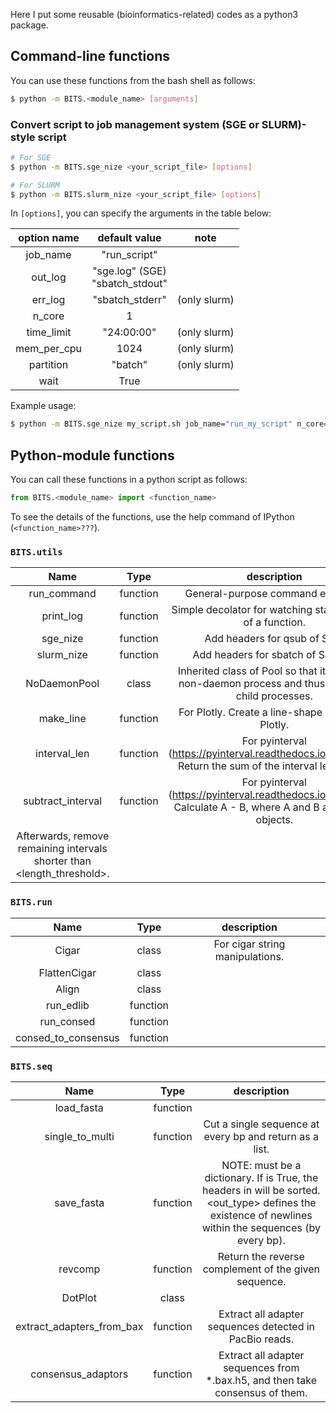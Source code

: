 Here I put some reusable (bioinformatics-related) codes as a python3 package.



## Command-line functions

You can use these functions from the bash shell as follows:

```bash
$ python -m BITS.<module_name> [arguments]
```


### Convert script to job management system (SGE or SLURM)-style script

```bash
# For SGE
$ python -m BITS.sge_nize <your_script_file> [options]

# For SLURM
$ python -m BITS.slurm_nize <your_script_file> [options]
```

In `[options]`, you can specify the arguments in the table below:

| option name |           default value            |     note     |
| :---------: | :--------------------------------: | :----------: |
|  job_name   |            "run_script"            |              |
|   out_log   | "sge.log" (SGE)<br>"sbatch_stdout" |              |
|   err_log   |          "sbatch_stderr"           | (only slurm) |
|   n_core    |                 1                  |              |
| time_limit  |             "24:00:00"             | (only slurm) |
| mem_per_cpu |                1024                | (only slurm) |
|  partition  |              "batch"               | (only slurm) |
|    wait     |                True                |              |

Example usage:

```bash
$ python -m BITS.sge_nize my_script.sh job_name="run_my_script" n_core=12 wait=False
```



## Python-module functions

You can call these functions in a python script as follows:

```python
from BITS.<module_name> import <function_name>
```

To see the details of the functions, use the help command of IPython (`<function_name>???`).


### `BITS.utils`

|       Name        |   Type   |                         description                          |
| :---------------: | :------: | :----------------------------------------------------------: |
|    run_command    | function |              General-purpose command executer.               |
|     print_log     | function |  Simple decolator for watching start and end of a function.  |
|     sge_nize      | function |                 Add headers for qsub of SGE.                 |
|    slurm_nize     | function |               Add headers for sbatch of SLURM.               |
|   NoDaemonPool    |  class   | Inherited class of Pool so that it runs as a non-daemon process and thus can have child processes. |
|     make_line     | function |      For Plotly. Create a line-shape object for Plotly.      |
|   interval_len    | function | For pyinterval (https://pyinterval.readthedocs.io/en/latest/).<br> Return the sum of the interval lengths in <intvls>. |
| subtract_interval | function | For pyinterval (https://pyinterval.readthedocs.io/en/latest/).<br> Calculate A - B, where A and B are interval objects.
    Afterwards, remove remaining intervals shorter than <length_threshold>. |


### `BITS.run`

|        Name         |   Type   |           description           |
| :-----------------: | :------: | :-----------------------------: |
|        Cigar        |  class   | For cigar string manipulations. |
|    FlattenCigar     |  class   |                                 |
|        Align        |  class   |                                 |
|      run_edlib      | function |                                 |
|     run_consed      | function |                                 |
| consed_to_consensus | function |                                 |


### `BITS.seq`

|           Name            |   Type   |                         description                          |
| :-----------------------: | :------: | :----------------------------------------------------------: |
|        load_fasta         | function |                                                              |
|      single_to_multi      | function | Cut a single sequence at every <width> bp and return as a list. |
|        save_fasta         | function | NOTE: <reads> must be a dictionary. If <sort> is True, the headers in <reads> will be sorted.<br/>    <out_type> defines the existence of newlines within the sequences (by every <width> bp). |
|          revcomp          | function |     Return the reverse complement of the given sequence.     |
|          DotPlot          |  class   |                                                              |
| extract_adapters_from_bax | function |   Extract all adapter sequences detected in PacBio reads.    |
|    consensus_adaptors     | function | Extract all adapter sequences from *.bax.h5, and then take consensus of them. |
